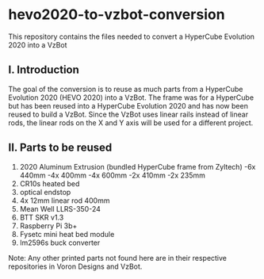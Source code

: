 # hevo2020-to-vzbot-conversion
This repository contains the files needed to convert a HyperCube Evolution 2020 into a VzBot


## I. Introduction
The goal of the conversion is to reuse as much parts from a HyperCube Evolution 2020 (HEVO 2020) into a VzBot. The frame was for a HyperCube but has been reused into a HyperCube Evolution 2020 and has now been reused to build a VzBot. Since the VzBot uses linear rails instead of linear rods, the linear rods on the X and Y axis will be used for a different project.


## II. Parts to be reused

1. 2020 Aluminum Extrusion (bundled HyperCube frame from Zyltech)
  -6x 440mm
  -4x 400mm
  -4x 600mm
  -2x 410mm
  -2x 235mm
2. CR10s heated bed
3. optical endstop
4. 4x 12mm linear rod 400mm
5. Mean Well LLRS-350-24
6. BTT SKR v1.3
7. Raspberry Pi 3b+
8. Fysetc mini heat bed module
9. lm2596s buck converter

Note:
Any other printed parts not found here are in their respective repositories in Voron Designs and VzBot.